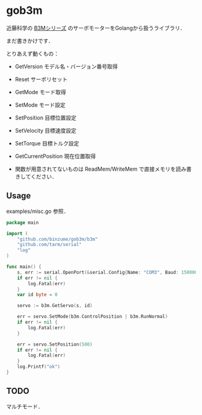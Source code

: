 # gob3m

近藤科学の [B3Mシリーズ](http://kondo-robot.com/product-category/servomotor/b3m) のサーボモーターをGolangから扱うライブラリ．

まだ書きかけです．

とりあえず動くもの：

- GetVersion モデル名・バージョン番号取得
- Reset サーボリセット
- GetMode モード取得
- SetMode モード設定
- SetPosition 目標位置設定
- SetVelocity 目標速度設定
- SetTorque 目標トルク設定
- GetCurrentPosition 現在位置取得

- 関数が用意されてないものは ReadMem/WriteMem で直接メモリを読み書きしてください．

## Usage

examples/misc.go 参照．

```go
package main

import (
	"github.com/binzume/gob3m/b3m"
	"github.com/tarm/serial"
	"log"
)

func main() {
	s, err := serial.OpenPort(&serial.Config{Name: "COM3", Baud: 1500000})
	if err != nil {
		log.Fatal(err)
	}
	var id byte = 0

	servo := b3m.GetServo(s, id)

	err = servo.SetMode(b3m.ControlPosition | b3m.RunNormal)
	if err != nil {
		log.Fatal(err)
	}

	err = servo.SetPosition(500)
	if err != nil {
		log.Fatal(err)
	}
	log.Printf("ok")
}
```
## TODO

マルチモード．


